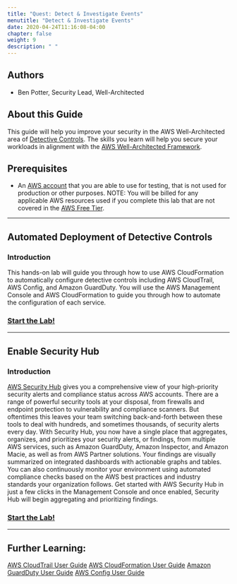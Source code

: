 ```yaml
---
title: "Quest: Detect & Investigate Events"
menutitle: "Detect & Investigate Events"
date: 2020-04-24T11:16:08-04:00
chapter: false
weight: 9
description: " "
---
```

## Authors

- Ben Potter, Security Lead, Well-Architected

## About this Guide

This guide will help you improve your security in the AWS Well-Architected area of [Detective Controls](https://wa.aws.amazon.com/wat.pillar.security.en.html#sec.detective). The skills you learn will help you secure your workloads in alignment with the [AWS Well-Architected Framework](https://aws.amazon.com/architecture/well-architected/).

## Prerequisites

* An [AWS account](https://portal.aws.amazon.com/gp/aws/developer/registration/index.html) that you are able to use for testing, that is not used for production or other purposes.
NOTE: You will be billed for any applicable AWS resources used if you complete this lab that are not covered in the [AWS Free Tier](https://aws.amazon.com/free/).

***

## Automated Deployment of Detective Controls

### Introduction

This hands-on lab will guide you through how to use AWS CloudFormation to automatically configure detective controls including AWS CloudTrail, AWS Config, and Amazon GuardDuty.
You will use the AWS Management Console and AWS CloudFormation to guide you through how to automate the configuration of each service.

### [Start the Lab!](/security/200_labs/200_automated_deployment_of_detective_controls/)

***

## Enable Security Hub

### Introduction

[AWS Security Hub](https://aws.amazon.com/security-hub/) gives you a comprehensive view of your high-priority security alerts and compliance status across AWS accounts. There are a range of powerful security tools at your disposal, from firewalls and endpoint protection to vulnerability and compliance scanners. But oftentimes this leaves your team switching back-and-forth between these tools to deal with hundreds, and sometimes thousands, of security alerts every day. With Security Hub, you now have a single place that aggregates, organizes, and prioritizes your security alerts, or findings, from multiple AWS services, such as Amazon GuardDuty, Amazon Inspector, and Amazon Macie, as well as from AWS Partner solutions. Your findings are visually summarized on integrated dashboards with actionable graphs and tables. You can also continuously monitor your environment using automated compliance checks based on the AWS best practices and industry standards your organization follows. Get started with AWS Security Hub in just a few clicks in the Management Console and once enabled, Security Hub will begin aggregating and prioritizing findings.

### [Start the Lab!](/security/100_labs/100_enable_security_hub/)

***

## Further Learning:
[AWS CloudTrail User Guide](https://docs.aws.amazon.com/awscloudtrail/latest/userguide/cloudtrail-user-guide.html)
[AWS CloudFormation User Guide](https://docs.aws.amazon.com/AWSCloudFormation/latest/UserGuide/Welcome.html)
[Amazon GuardDuty User Guide](https://docs.aws.amazon.com/guardduty/latest/ug/what-is-guardduty.html)
[AWS Config User Guide](https://docs.aws.amazon.com/config/latest/)
